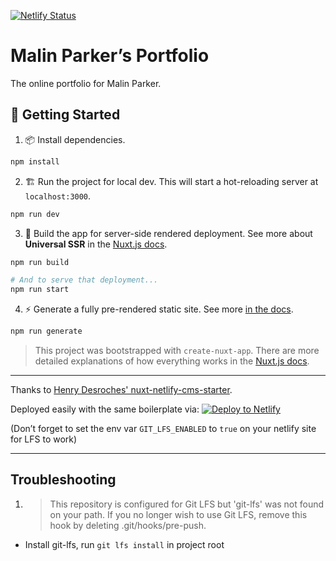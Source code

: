 [![Netlify Status](https://api.netlify.com/api/v1/badges/b8386346-cde7-4397-9d88-b18b3a664ff8/deploy-status)](https://app.netlify.com/sites/malinparker/deploys)

# Malin Parker’s Portfolio

The online portfolio for Malin Parker.

## 🎉 Getting Started

1. 📦 Install dependencies.

```bash
npm install
```

2. 🏗 Run the project for local dev. This will start a hot-reloading server at `localhost:3000`.

```bash
npm run dev
```

3. 🌌 Build the app for server-side rendered deployment. See more about **Universal SSR** in the [Nuxt.js docs](https://nuxtjs.org/guide#server-rendered-universal-ssr-).

```bash
npm run build

# And to serve that deployment...
npm run start
```

4. ⚡️ Generate a fully pre-rendered static site. See more [in the docs](https://nuxtjs.org/guide#static-generated-pre-rendering-).

```bash
npm run generate
```

> This project was bootstrapped with `create-nuxt-app`. There are more detailed explanations of how everything works in the [Nuxt.js docs](https://nuxtjs.org).

---

Thanks to [Henry Desroches' nuxt-netlify-cms-starter](https://github.com/xdesro/nuxt-netlify-cms-starter).

Deployed easily with the same boilerplate via:
[![Deploy to Netlify](https://www.netlify.com/img/deploy/button.svg)](https://app.netlify.com/start/deploy?repository=https://github.com/xdesro/nuxt-netlify-cms-starter)

(Don’t forget to set the env var `GIT_LFS_ENABLED` to `true` on your netlify site for LFS to work)

---

## Troubleshooting

1. > This repository is configured for Git LFS but 'git-lfs' was not found on your path. If you no longer wish to use Git LFS, remove this hook by deleting .git/hooks/pre-push.

- Install git-lfs, run `git lfs install` in project root
